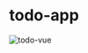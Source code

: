 # todo-app

![todo-vue](https://github.com/mehmettas1/todo-app-vue.js/assets/101858286/f9ee27fb-bfa1-47a9-ba96-fba566fc76c5)
